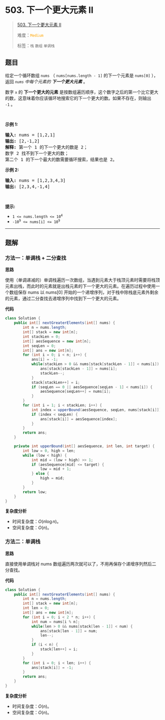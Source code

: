 # 503. 下一个更大元素 II

> [503. 下一个更大元素 II](https://leetcode.cn/problems/next-greater-element-ii/)
>
> 难度：<font color=orange>`Medium`</font>
>
> 标签：`栈` `数组` `单调栈`

## 题目

<p>给定一个循环数组&nbsp;<code>nums</code>&nbsp;（&nbsp;<code>nums[nums.length - 1]</code>&nbsp;的下一个元素是&nbsp;<code>nums[0]</code>&nbsp;），返回&nbsp;<em><code>nums</code>&nbsp;中每个元素的 <strong>下一个更大元素</strong></em> 。</p>

<p>数字 <code>x</code>&nbsp;的 <strong>下一个更大的元素</strong> 是按数组遍历顺序，这个数字之后的第一个比它更大的数，这意味着你应该循环地搜索它的下一个更大的数。如果不存在，则输出 <code>-1</code>&nbsp;。</p>

<p>&nbsp;</p>

<p><strong>示例 1:</strong></p>

<pre>
<strong>输入:</strong> nums = [1,2,1]
<strong>输出:</strong> [2,-1,2]
<strong>解释:</strong> 第一个 1 的下一个更大的数是 2；
数字 2 找不到下一个更大的数； 
第二个 1 的下一个最大的数需要循环搜索，结果也是 2。
</pre>

<p><strong>示例 2:</strong></p>

<pre>
<strong>输入:</strong> nums = [1,2,3,4,3]
<strong>输出:</strong> [2,3,4,-1,4]
</pre>

<p>&nbsp;</p>

<p><strong>提示:</strong></p>

<ul>
	<li><code>1 &lt;= nums.length &lt;= 10<sup>4</sup></code></li>
	<li><code>-10<sup>9</sup>&nbsp;&lt;= nums[i] &lt;= 10<sup>9</sup></code></li>
</ul>


--------------------

## 题解

### 方法一：单调栈 + 二分查找

**思路**

使用（单调递减的）单调栈遍历一次数组，当遇到元素大于栈顶元素时需要将栈顶元素出栈，而此时的元素就是出栈元素的下一个更大的元素。在遍历过程中使用一个数组保存 nums 以 nums[0] 开始的一个递增序列，对于栈中除栈底元素外剩余的元素，通过二分查找去递增序列中找到下一个更大的元素。

**代码**

```java
class Solution {
    public int[] nextGreaterElements(int[] nums) {
        int n = nums.length;
        int[] stack = new int[n];
        int stackLen = 0;
        int[] aesSequence = new int[n];
        int seqLen = 0;
        int[] ans = new int[n];
        for (int i = 0; i < n; i++) {
            ans[i] = -1;
            while(stackLen > 0 && nums[stack[stackLen - 1]] < nums[i]) {
                ans[stack[stackLen - 1]] = nums[i];
                stackLen--;
            }
            stack[stackLen++] = i;
            if (seqLen == 0 || aesSequence[seqLen - 1] < nums[i]) {
                aesSequence[seqLen++] = nums[i];
            }
        }
        for (int i = 1; i < stackLen; i++) {
            int index = upperBound(aesSequence, seqLen, nums[stack[i]]);
            if (index < seqLen) {
                ans[stack[i]] = aesSequence[index];
            }
        }
        return ans;
    }

    private int upperBound(int[] aesSequence, int len, int target) {
        int low = 0, high = len;
        while (low < high) {
            int mid = (low + high) >> 1;
            if (aesSequence[mid] <= target) {
                low = mid + 1;
            } else {
                high = mid;
            }
        }
        return low;
    }
}
```

**复杂度分析**

- 时间复杂度：$O(n \log n)$。
- 空间复杂度：$O(n)$。

### 方法二：单调栈

**思路**

直接使用单调栈对 nums 数组遍历两次就可以了，不用再保存个递增序列然后二分查找。

**代码**

```java
class Solution {
    public int[] nextGreaterElements(int[] nums) {
        int n = nums.length;
        int[] stack = new int[n];
        int len = 0;
        int[] ans = new int[n];
        for (int i = 0; i < 2 * n; i++) {
            int num = nums[i % n];
            while(len > 0 && nums[stack[len - 1]] < num) {
                ans[stack[len - 1]] = num;
                len--;
            }
            if (i < n) {
                stack[len++] = i;
            }
        }
        for (int i = 0; i < len; i++) {
            ans[stack[i]] = -1;
        }
        return ans;
    }
}
```

**复杂度分析**

- 时间复杂度：$O(n)$。
- 空间复杂度：$O(n)$。
